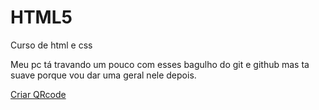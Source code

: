 # HTML5
 Curso de html e css

 Meu pc tá travando um pouco com esses bagulho do git e github
 mas ta suave porque vou dar uma geral nele depois.

 <a href="https://www.qr-code-generator.com/">Criar QRcode</a>
